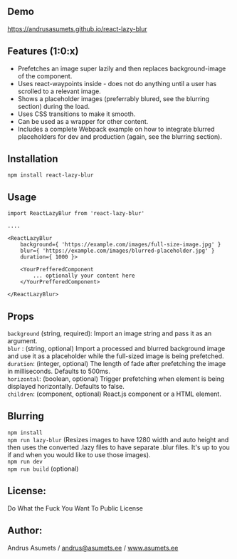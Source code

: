 ## Demo
https://andrusasumets.github.io/react-lazy-blur

## Features (1:0:x)
* Prefetches an image super lazily and then replaces background-image of the component.
* Uses react-waypoints inside - does not do anything until a user has scrolled to a relevant image.
* Shows a placeholder images (preferrably blured, see the blurring section) during the load.
* Uses CSS transitions to make it smooth.
* Can be used as a wrapper for other content.
* Includes a complete Webpack example on how to integrate blurred placeholders for dev and production (again, see the blurring section).

## Installation
```npm install react-lazy-blur```

## Usage
```
import ReactLazyBlur from 'react-lazy-blur'

....

<ReactLazyBlur
    background={ 'https://example.com/images/full-size-image.jpg' }
    blur={ 'https://example.com/images/blurred-placeholder.jpg' }
    duration={ 1000 }>

    <YourPrefferedComponent
        ... optionally your content here
    </YourPrefferedComponent>
    
</ReactLazyBlur>
```

## Props
`background` (string, required): Import an image string and pass it as an argument.  
`blur` : (string, optional) Import a processed and blurred background image and use it as a placeholder while the full-sized image is being prefetched.  
`duration`: (integer, optional) The length of fade after prefetching the image in milliseconds. Defaults to 500ms.  
`horizontal`: (boolean, optional) Trigger prefetching when element is being displayed horizontally. Defaults to false.  
`children`: (component, optional) React.js component or a HTML element.  

## Blurring
`npm install`  
`npm run lazy-blur` (Resizes images to have 1280 width and auto height and then uses the converted .lazy files to have separate .blur files. It's up to you if and when you would like to use those images).  
`npm run dev`  
`npm run build` (optional)  

## License:
Do What the Fuck You Want To Public License

## Author:
Andrus Asumets / andrus@asumets.ee / www.asumets.ee
